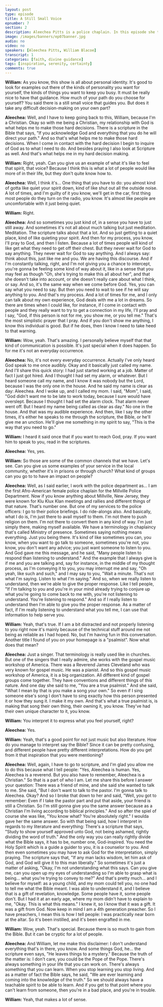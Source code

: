 ```yaml
---
layout: post
type: episode
title: A Still Small Voice
epnumber: 7
section: 2
description: Aleechea Pitts is a police chaplain. In this episode she tells us about her path to finding her personal identity in serving others and praising God through writing self-help books, giving workshops, singing, playing music and preaching the gospel of Christ. Her path has been illuminated by a figurative voice that guides her everyday decision-making and provides her life with peace and fulfillment.
image: /images/banners/ep07banner.jpg
audio: no
video: no
speakers: [Aleechea Pitts, William Blacoe]
transcript: 1
categories: [faith, divine guidance]
tags: [inspiration, serenity, certainty]
comments: true
---
```

<p><b>William:</b> As you
know, this show is all about personal
identity. It's good to look for examples
out there of the kinds of personality
you want for yourself, the kinds of
things you want to keep you busy. It must
be really nice to have that guidance. How
much of your path do you choose for
yourself? You said there is a still small
voice that guides you. But does it
take any difficult decision-making
on your own part?
</p>

<p><b>Aleechea:</b> Well, and I have to
keep going back to this, William, because
I'm a Christian. Okay so with me being a
Christian, my relationship with God is
what helps me to make those hard
decisions. There is a scripture in the
Bible that says, "If you
acknowledge God and everything that you
do he will direct your path." And so
that's what helps me to make those hard
decisions. When I come in contact with
the hard decision I begin to inquire of
God as to what I need to do. And besides
praying I also look at Scripture as
well. And that's what helps me in my hard
decision making.
</p>

<p><b>William:</b> Right, yeah. Can you give
us an example of what it's like to feel
that spirit, that voice?
Because I think this is what a lot of
people would like more of in their life,
but they don't quite know how to.
</p>

<p><b>Aleechea:</b> Well, I
think it's... One thing that you have
to do: you almost kind of gotta like
quiet your spirit down, kind of like shut
out all the outside noise. A lot of times,
and I'm guilty of it you know, we'll get
in the car, first thing most people do
they turn on the radio, you know. It's
almost like people are
uncomfortable with it just being quiet.
</p>

<p><b>William:</b> Right.
</p>

<p><b>Aleechea:</b> And so sometimes you just kind of,
in a sense you have to just still away.
And sometimes it's not all about much
talking but just meditation. Meditation.
The scripture talks about that a lot. And
so just getting to a quiet place, kind of
like quieting your spirit. And then for
my process, you know, I'll pray to God,
and then I listen. Because a lot of times
people will kind of like get what they
need to get off their chest. But they
never wait for God to say anything. They never
wait for God to say anything. And I
always say: think about this, just like me
and you. We are having this discourse. And
if I'm constantly talking, right, and I'm
not giving you a chance to intercept,
you're gonna be feeling some kind of way
about it, like in a sense that you may
feel as though "Oh, she's trying to make
this all about her", and that
she doesn't take into account, or she
doesn't really care about what I think,
or say. And so, it's the same way when we
come before God. Yes, you
can say what you need to say. But then
you need to wait to see if he will say
anything to you. And that's my
process. And a lot of times for me, and I
only can talk about my own experience,
God deals with me a lot in dreams. So
there are times when I could like, for
instance, if I come in contact with
people and
they really want to try to get a
connection in my life, I'll pray and I
say, "God, if this person is not for me, you
show me, or you tell me." That's the
most simplistic prayer that I pray. And
if you don't show me anything, I know
this individual is good. But if he does,
then I know I need to take heed to that
warning.
</p>

<p><b>William:</b> Wow, yeah. That's amazing. I
personally believe myself that that kind of
communication is possible. It's just
special when it does happen. So for
me it's not an everyday occurrence.
</p>

<p><b>Aleechea:</b> No,
it's not every everyday occurrence.
Actually I've only heard God speak to me
once audibly. Okay and it basically
just called my name. And I'll share this
quick story: I had just started working
at a job. Matter of fact I just got hired.
And I thought I had set my alarm, or
whatever. But I heard someone
call my name, and I know it was
nobody but the Lord, because
I was the only one in the
house. And he said my name is clear as
day:
Aleechea. And I woke up, and I
called my mom. I said, "Mom", I said, "God
didn't want me to be late to work today,
because I sure would have overslept.
Because I thought I had set the alarm
clock. That alarm never went off. But I
heard my name being called as clear as
day." No one in the house. And that was my
audible experience.
And then, like I say the other times, it's
either he speaks to me through
the scripture, the Bible, or
he'll give me an unction. He'll
give me something in my spirit to say,
"This is the way that you need to
go."
</p>

<p><b>William:</b> I heard it said once that
if you want to reach God, pray. If you
want him to speak to you, read in the
scriptures.
</p>

<p><b>Aleechea:</b> Yes, yes.
</p>

<p><b>William:</b> So those are some of
the common channels that we have.
Let's see. Can you give us some examples
of
your service in the local community,
whether it's in prisons or through
church? What kind of groups can you go to
to have an impact on people?
</p>

<p><b>Aleechea:</b> Well, as I
said earlier, I work with the police
department as... I am the first
Afro-American female police chaplain for
the Millville Police Department. Now if
you know anything about Millville, New
Jersey, they were known for Klu Klux Klan
meetings and rallies and different
things of that nature.
That's number one. But one of my services
to the police officers:
I go to their police briefings. I do
ride-alongs also. And basically, what I do
is, I'm just there to avail myself to
them. I'm not there to push religion on
them. I'm not there to convert them in
any kind of way. I'm just simply there,
making myself available. We have a
terminology in chaplaincy that's called
Ministry of presence. Sometimes saying
nothing means everything. Just you being
there. It's kind of like sometimes you
can, you know, when you want to go talk to
someone, sometimes you're not, you know,
you don't want any advice; you just want
someone to listen to you.
And God gave me this message, and he said,
"Many people listen to respond than
listening to understand." And the example
that I always give is if me and you are
talking and, say for instance, in the
middle of my thought process, as I'm
conveying it to you, you may
interrupt me and say, "Oh yeah, like such
and such," and I may say to you, "Wait a
minute. That's not what I'm saying. Listen
to what I'm saying." And so, when we really
listen to understand, then we're able to
give the proper response. Like I tell
people, "If I'm talking to you and you're
in your mind already trying to conjure
up what you're going to come back to me
with, you're
not listening to understand. You're
listening to respond." And so if I really
listen to understand then I'm able to
give you the proper response. As a matter
of fact, if I'm really listening to
understand what you tell me, I can use
that information to help serve you.
</p>

<p><b>William:</b> Yeah,
that's true.
If I am a bit distracted and not
properly listening to you right now it's
mainly because of the technical stuff
around me not being as reliable as I had
hoped.
No, but I'm having fun in this
conversation. Another title I found of
you on your homepage is a "psalmist". Now
what does that mean?
</p>

<div class="insertable" id="James Cleveland.png"></div>

<p><b>Aleechea:</b> Just a singer.
That terminology is really used like in
churches. But one of the singers
that I really admire, she works with the
gospel music workshop of America. There
was a Reverend James Cleveland who was
very known for gospel music. He was
a pianist. And so this gospel
music workshop of America, it is a big
organization. All different kind of
gospel groups come together. They have
conventions and different things of this
nature.
And one day she said to me, "You are a true psalmist."
And she said, "What I mean by that
is you make a song your own." So even if I
sing someone else's song I don't have to
sing exactly how this person presented
it or how they sung it. I make it my own.
And that's what a true psalmist is, is
making that song their own thing, their
owning it, you know. They've had their own
unique character to it,
you know.
</p>

<p><b>William:</b> You interpret it to express
what you feel yourself, right?
</p>

<p><b>Aleechea:</b> Yes.
</p>

<p><b>William:</b> Yeah, that's a good point for not
just music but also literature. How do you manage to interpret say the
Bible?
Since it can be pretty confusing, and
different people have pretty different
interpretations. How do you get from it
that inspiration that you were
mentioning?
</p>

<p><b>Aleechea:</b> Well, again, I have to go to
scripture, and I'm glad you allow me to
do this because what I tell people: "Yes,
Aleechea is human. Yes, Aleechea is a reverend.
But you also have to remember, Aleechea is
a Christian." So that is a part of who I
am. Let me share this before I
answer your question: There was a friend of
mine, and she said she wanted to talk to
me. She said, "But I don't want to talk to
the pastor. I'm gonna talk to Aleechea. Okay?
And so I broke that down to her and said,
"Well, you got to remember: Even if I take
the pastor part and put that aside, your
friend is still a Christian. So I'm still
gonna give you the
same answer because as a Christian I'm
living according to biblical principles."
And so after the spiel of
course she was like, "You know what?
You're absolutely right."
I woulda gave her the same answer. So
with that being said, how I interpret in
regards to my literature and everything:
There's a scripture that says, "Study to show
yourself approved unto God, not being
ashamed, rightly dividing the word of
truth." And the only way you can really
rightly divide what the Bible says, it
has to be, number one, God-inspired. You
need the Holy Spirit which is a
guide a guider to you, it is a
counselor to you. And then even sometimes
you may have to ask God for the
interpretation, simply praying. The
scripture says that, "If any man lacks
wisdom, let him ask of God, and God will
give it to this man liberally." So
sometimes it's just a matter of asking,
"Okay, I'm not understanding what this
says. Can you give me, can you open up my
eyes of understanding so I'm able to
grasp what is being... what you're trying
to convey to me?"
And that's pretty much... and I believe
for myself: as a young child, and my mom
could tell you, no one had to tell me
what the Bible meant. I was able to
understand it, and I believe that is a
gift of revelation, knowledge. Some
people have it, some people don't. But I
had it at an early age, where my mom
didn't have to explain to me, "Okay. This
is what this means."
I knew it, so I know that it was a gift.
It was a gift from God. Now keep in mind
I am a 4th generation preacher. So I have
preachers, I mean this is how I tell
people: I was practically near born at
the altar. So it's been
instilled, and it's been engrafted in me.
</p>

<p><b>William:</b> Wow, yeah. That's special. Because there is
so much to gain from the Bible. But it
can be cryptic for a lot of people.
</p>

<p><b>Aleechea:</b> And
William, let me make this disclaimer: I don't understand
everything that's in there, you know.
And some things God, he... the scripture even
says, "He leaves things to a mystery."
Because the truth of the matter is: I
don't care, you could be the Pope of the
Pope. There's always something in your
life that you can work on. There's always
something that you can learn. When you
stop learning you stop
living. And as a matter of fact the Bible
says, he said, "We
are ever learning and coming into the
knowledge of the truth." So we
should always have a teachable spirit to
be able to learn. And if you get to that
point where you can't learn from someone,
then you're in a bad place,
and you're in trouble.
</p>

<p><b>William:</b> Yeah, that
makes a lot of sense.</p>